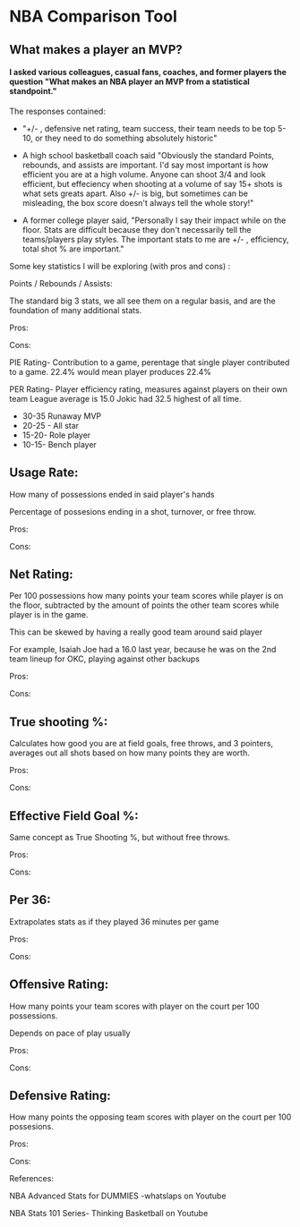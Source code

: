 # NBA Comparison Tool
## What makes a player an MVP?





####  I asked various colleagues, casual fans, coaches, and former players the question "What makes an NBA player an MVP from a statistical standpoint." 
The responses contained: 
* "+/- , defensive net rating, team success, their team needs to be top 5-10, or they need to do something absolutely historic"

* A high school basketball coach said "Obviously the standard Points, rebounds, and assists are important. I'd say most important is how efficient you are at a high volume. 
Anyone can shoot 3/4 and look efficient, but effeciency when shooting at a volume of say 15+ shots is what sets greats apart. Also +/- is big, but sometimes can be misleading, the box score doesn't always tell the whole story!"

* A former college player said, "Personally I say their impact while on the floor. Stats are difficult because they don't necessarily tell the teams/players play styles. The important stats to me are +/- , efficiency, total shot % are important."





Some key statistics I will be exploring (with pros and cons) :

Points / Rebounds / Assists: 

The standard big 3 stats, we all see them on a regular basis, and are the foundation of many additional stats. 

Pros:

Cons:


PIE Rating- Contribution to a game, perentage that single player contributed to a game.
22.4% would mean player produces 22.4%

PER Rating- Player efficiency rating, measures against players on their own team
League average is 15.0
Jokic had 32.5 highest of all time. 
* 30-35 Runaway MVP 
* 20-25 - All star
* 15-20- Role player
* 10-15- Bench player

## Usage Rate: 

How many of possessions ended in said player's hands

Percentage of possesions ending in a shot, turnover, or free throw. 

Pros:

Cons:


## Net Rating: 

Per 100 possessions how many points your team scores while player is on the floor, subtracted by the amount of points the other team scores while player is in the game. 

This can be skewed by having a really good team around said player 

For example, Isaiah Joe had a 16.0 last year, because he was on the 2nd team lineup for OKC, playing against other backups

Pros:

Cons:


## True shooting %: 

Calculates how good you are at field goals, free throws, and 3 pointers, averages out all shots based on how many points they are worth. 

Pros:

Cons:


## Effective Field Goal %: 

Same concept as True Shooting %, but without free throws. 

Pros:

Cons:


## Per 36: 

Extrapolates stats as if they played 36 minutes per game

Pros:

Cons:


## Offensive Rating: 

How many points your team scores with player on the court per 100 possessions. 

Depends on pace of play usually

Pros:

Cons:


## Defensive Rating: 

How many points the opposing team scores with player on the court per 100 possesions. 

Pros:

Cons:















References: 

NBA Advanced Stats for DUMMIES -whatslaps on Youtube

NBA Stats 101 Series- Thinking Basketball on Youtube

